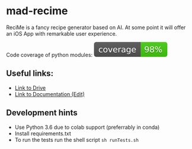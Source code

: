 # mad-recime
ReciMe is a fancy recipe generator based on AI. At some point it will offer an iOS App with remarkable user experience.

Code coverage of python modules: ![Badge](doc/coverage.svg)

## Useful links:
 * [Link to Drive](https://drive.google.com/drive/folders/1Tv-HiBBj2SkGkX0ekYiT8spX6w1MTOaO?usp=sharing)
 * [Link to Documentation (Edit)](https://www.overleaf.com/7246658912hbddqhwtqptp)


## Development hints
 * Use Python 3.6 due to colab support (preferrably in conda)
 * Install requirements.txt
 * To run the tests run the shell script `sh runTests.sh`
